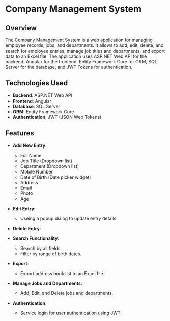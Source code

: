 # Company Management System

## Overview

The Company Management System is a web application for managing employee records, jobs, and departments. It allows to add, edit, delete, and search for employee entries, manage job titles and departments, and export data to an Excel file. The application uses ASP.NET Web API for the backend, Angular for the frontend, Entity Framework Core for ORM, SQL Server for the database, and JWT Tokens for authentication.

## Technologies Used

- **Backend**: ASP.NET Web API
- **Frontend**: Angular
- **Database**: SQL Server
- **ORM**: Entity Framework Core
- **Authentication**: JWT (JSON Web Tokens)

## Features

- **Add New Entry**:
  - Full Name
  - Job Title (Dropdown list)
  - Department (Dropdown list)
  - Mobile Number
  - Date of Birth (Date picker widget)
  - Address
  - Email
  - Photo
  - Age

- **Edit Entry**:
  - Useing a popup dialog to update entry details.
- **Delete Entry**:

- **Search Functionality**:
  - Search by all fields.
  - Filter by range of birth dates.

- **Export**:
  - Export address book list to an Excel file.

- **Manage Jobs and Departments**:
  - Add, Edit, and Delete jobs and departments.

- **Authentication**:
  - Service login for user authentication using JWT.


